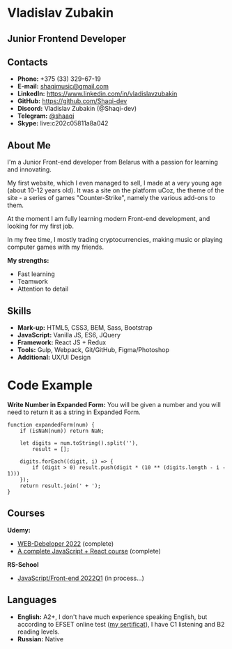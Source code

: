 # Vladislav Zubakin
## Junior Frontend Developer
## Contacts
- **Phone:** +375 (33) 329-67-19
- **E-mail:** shaqimusic@gmail.com
- **LinkedIn:** https://www.linkedin.com/in/vladislavzubakin
- **GitHub:** https://github.com/Shaqi-dev
- **Discord:** Vladislav Zubakin (@Shaqi-dev)
- **Telegram:** [@shaaqi](https://t.me/shaaaqi)
- **Skype:** live:c202c05811a8a042
## About Me
I'm a Junior Front-end developer from Belarus with a passion for learning and innovating.

My first website, which I even managed to sell, I made at a very young age (about 10-12 years old). It was a site on the platform uCoz, the theme of the site - a 
series of games "Counter-Strike", namely the various add-ons to them.

At the moment I am fully learning modern Front-end development, and looking for my first job.

In my free time, I mostly trading cryptocurrencies, making music or playing computer games with my friends.

**My strengths:**
- Fast learning
- Teamwork
- Attention to detail
## Skills
- **Mark-up:** HTML5, CSS3, BEM, Sass, Bootstrap
- **JavaScript:** Vanilla JS, ES6, JQuery
- **Framework:** React JS + Redux
- **Tools:** Gulp, Webpack, Git/GitHub, Figma/Photoshop
- **Additional:** UX/UI Design
# Code Example
**Write Number in Expanded Form:** You will be given a number and you will need to return it as a string in Expanded Form.
```
function expandedForm(num) {
    if (isNaN(num)) return NaN;
    
    let digits = num.toString().split(''),
        result = [];
    
    digits.forEach((digit, i) => { 
        if (digit > 0) result.push(digit * (10 ** (digits.length - i - 1)))
    });
    return result.join(' + ');
}
```
## Courses
**Udemy:**
- [WEB-Debeloper 2022](https://www.udemy.com/course/webdeveloper/) (complete)
- [A complete JavaScript + React course](https://www.udemy.com/course/javascript_full/) (complete)

**RS-School**
- [JavaScript/Front-end 2022Q1](https://rs.school/js/) (in process...)
## Languages
- **English:** A2+, I don't have much experience speaking English, but according to EFSET online test ([my sertificat](https://www.efset.org/cert/DGA3V5)), I have C1 listening and B2 reading levels.
- **Russian:** Native

